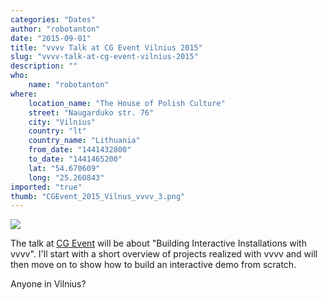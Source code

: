 ```yaml
---
categories: "Dates"
author: "robotanton"
date: "2015-09-01"
title: "vvvv Talk at CG Event Vilnius 2015"
slug: "vvvv-talk-at-cg-event-vilnius-2015"
description: ""
who: 
    name: "robotanton"
where: 
    location_name: "The House of Polish Culture"
    street: "Naugarduko str. 76"
    city: "Vilnius"
    country: "lt"
    country_name: "Lithuania"
    from_date: "1441432800"
    to_date: "1441465200"
    lat: "54.670609"
    long: "25.260843"
imported: "true"
thumb: "CGEvent_2015_Vilnus_vvvv_3.png"
---
```



![](CGEvent_2015_Vilnus_vvvv_3.png) 

The talk at [CG Event](http://www.cgevent.eu/) will be about "Building Interactive Installations with vvvv". I'll start with a short overview of projects realized with vvvv and will then move on to show how to build an interactive demo from scratch.

Anyone in Vilnius?